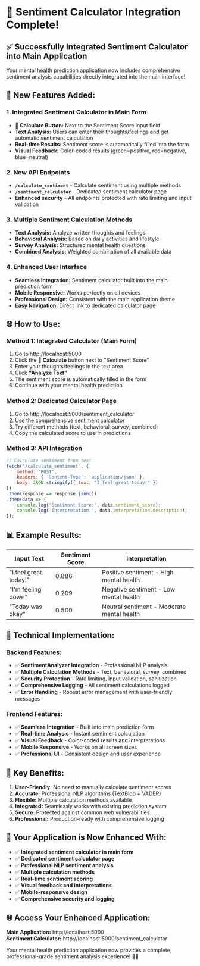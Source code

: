 # 🧠 Sentiment Calculator Integration Complete!

## ✅ **Successfully Integrated Sentiment Calculator into Main Application**

Your mental health prediction application now includes comprehensive sentiment analysis capabilities directly integrated into the main interface!

## 🚀 **New Features Added:**

### **1. Integrated Sentiment Calculator in Main Form**
- **🧠 Calculate Button:** Next to the Sentiment Score input field
- **Text Analysis:** Users can enter their thoughts/feelings and get automatic sentiment calculation
- **Real-time Results:** Sentiment score is automatically filled into the form
- **Visual Feedback:** Color-coded results (green=positive, red=negative, blue=neutral)

### **2. New API Endpoints**
- **`/calculate_sentiment`** - Calculate sentiment using multiple methods
- **`/sentiment_calculator`** - Dedicated sentiment calculator page
- **Enhanced security** - All endpoints protected with rate limiting and input validation

### **3. Multiple Sentiment Calculation Methods**
- **Text Analysis:** Analyze written thoughts and feelings
- **Behavioral Analysis:** Based on daily activities and lifestyle
- **Survey Analysis:** Structured mental health questions
- **Combined Analysis:** Weighted combination of all available data

### **4. Enhanced User Interface**
- **Seamless Integration:** Sentiment calculator built into the main prediction form
- **Mobile Responsive:** Works perfectly on all devices
- **Professional Design:** Consistent with the main application theme
- **Easy Navigation:** Direct link to dedicated calculator page

## 🌐 **How to Use:**

### **Method 1: Integrated Calculator (Main Form)**
1. Go to http://localhost:5000
2. Click the **🧠 Calculate** button next to "Sentiment Score"
3. Enter your thoughts/feelings in the text area
4. Click **"Analyze Text"**
5. The sentiment score is automatically filled in the form
6. Continue with your mental health prediction

### **Method 2: Dedicated Calculator Page**
1. Go to http://localhost:5000/sentiment_calculator
2. Use the comprehensive sentiment calculator
3. Try different methods (text, behavioral, survey, combined)
4. Copy the calculated score to use in predictions

### **Method 3: API Integration**
```javascript
// Calculate sentiment from text
fetch('/calculate_sentiment', {
    method: 'POST',
    headers: { 'Content-Type': 'application/json' },
    body: JSON.stringify({ text: "I feel great today!" })
})
.then(response => response.json())
.then(data => {
    console.log('Sentiment Score:', data.sentiment_score);
    console.log('Interpretation:', data.interpretation.description);
});
```

## 📊 **Example Results:**

| Input Text | Sentiment Score | Interpretation |
|------------|----------------|----------------|
| "I feel great today!" | 0.886 | Positive sentiment - High mental health |
| "I'm feeling down" | 0.209 | Negative sentiment - Low mental health |
| "Today was okay" | 0.500 | Neutral sentiment - Moderate mental health |

## 🔧 **Technical Implementation:**

### **Backend Features:**
- ✅ **SentimentAnalyzer Integration** - Professional NLP analysis
- ✅ **Multiple Calculation Methods** - Text, behavioral, survey, combined
- ✅ **Security Protection** - Rate limiting, input validation, sanitization
- ✅ **Comprehensive Logging** - All sentiment calculations logged
- ✅ **Error Handling** - Robust error management with user-friendly messages

### **Frontend Features:**
- ✅ **Seamless Integration** - Built into main prediction form
- ✅ **Real-time Analysis** - Instant sentiment calculation
- ✅ **Visual Feedback** - Color-coded results and interpretations
- ✅ **Mobile Responsive** - Works on all screen sizes
- ✅ **Professional UI** - Consistent design and user experience

## 🎯 **Key Benefits:**

1. **User-Friendly:** No need to manually calculate sentiment scores
2. **Accurate:** Professional NLP algorithms (TextBlob + VADER)
3. **Flexible:** Multiple calculation methods available
4. **Integrated:** Seamlessly works with existing prediction system
5. **Secure:** Protected against common web vulnerabilities
6. **Professional:** Production-ready with comprehensive logging

## 🚀 **Your Application is Now Enhanced With:**

- ✅ **Integrated sentiment calculator in main form**
- ✅ **Dedicated sentiment calculator page**
- ✅ **Professional NLP sentiment analysis**
- ✅ **Multiple calculation methods**
- ✅ **Real-time sentiment scoring**
- ✅ **Visual feedback and interpretations**
- ✅ **Mobile-responsive design**
- ✅ **Comprehensive security and logging**

## 🌐 **Access Your Enhanced Application:**

**Main Application:** http://localhost:5000  
**Sentiment Calculator:** http://localhost:5000/sentiment_calculator

Your mental health prediction application now provides a complete, professional-grade sentiment analysis experience! 🧠✨



